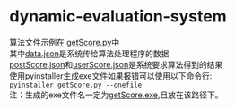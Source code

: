 # dynamic-evaluation-system
算法文件示例在 [getScore.py](springboot_01_02_quickstart/src/main/resources/bin/getScore.py)中\
其中[data.json](springboot_01_02_quickstart/target/classes/bin/data.json)是系统传给算法处理程序的数据\
[postScore.json](springboot_01_02_quickstart/target/classes/bin/postScore.json)和[userScore.json](springboot_01_02_quickstart/target/classes/bin/userScore.json)是系统要求算法得到的结果\
使用pyinstaller生成exe文件如果报错可以使用以下命令行:\
``
pyinstaller getScore.py --onefile
``\
注：生成的exe文件名一定为[getScore.exe](springboot_01_02_quickstart/src/main/resources/bin/getScore.exe),且放在该路径下。
